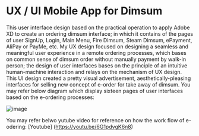 # UX / UI Mobile App for Dimsum
This user interface design based on the practical operation to apply Adobe XD to create an ordering dimsum interface; in which it contains of the pages of user SignUp, Login, Main Menu, Fire Dimsum, Steam Dimsum, ePayment, AliPay or PayMe, etc.
My UX design focused on designing a seamless and meaningful user experience in a remote ordering processes, which bases on common sense of dimsum order without manually payment by walk-in person; the design of user interfaces bases on the principle of an intuitive human-machine interaction and relays on the mechanism of UX design. This UI design created a pretty visual advertisement, aesthetically-pleasing interfaces for selling new concept of e-order for take away of dimsum.
You may refer below diagram which display sixteen pages of user interfaces based on the e-ordering processes:

![image](https://github.com/2023-FL/UX-UI_Dimsum_Mobile_App/assets/57984642/1cf6a25b-e010-4778-a934-b6e3dabe1627)

You may refer belwo yutube video for reference on how the work flow of e-odering: 
[Youtube] (https://youtu.be/6G1pdvgK6n8)
